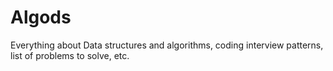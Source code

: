 # Algods
Everything about Data structures and algorithms, coding interview patterns, list of problems to solve, etc.
